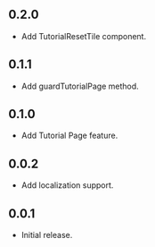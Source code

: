 ## 0.2.0

- Add TutorialResetTile component.

## 0.1.1

- Add guardTutorialPage method.

## 0.1.0

- Add Tutorial Page feature.

## 0.0.2

- Add localization support.

## 0.0.1

- Initial release.
